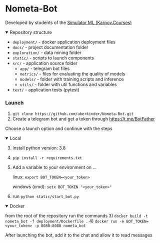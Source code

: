 # Nometa-Bot
Developed by students of the [Simulator ML (Karpov.Courses)](https://karpov.courses/simulator-ml)

<details open>
<summary>Repository structure</summary>

* `deployment/` - docker application deployment files
* `docs/` - project documentation folder
* `exploration/` - data mining folder
* `static/` - scripts to launch components
* `src/` - application source folder
     * `app/` - telegram bot files
     * `metrics/` - files for evaluating the quality of models
     * `models/` - folder with training scripts and inference
     * `utils/` - folder with util functions and variables
* `test/` - application tests (pytest)

</details>

### Launch

1) `git clone https://github.com/uberkinder/Nometa-Bot.git`
2) Create a telegram bot and get a token through https://t.me/BotFather

Choose a launch option and continue with the steps
<details open>
<summary>Local</summary>

3) install python version: 3.8
4) ```pip install -r requirements.txt```

5) Add a variable to your environment on ...

    linux: `export BOT_TOKEN=<your_token>`
    
    windows (cmd): `setx BOT_TOKEN "<your_token>"`

6) run `python static/start_bot.py`

</details>

<details open>
<summary>Docker</summary>

from the root of the repository run the commands
3) `docker build -t nometa_bot -f deployment/Dockerfile .`
4) `docker run -e BOT_TOKEN=<your_token> -p 8080:8080 nometa_bot`
</details>

After launching the bot, add it to the chat and allow it to read messages






